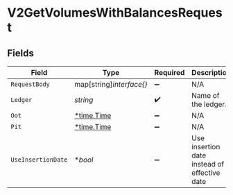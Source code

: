 # V2GetVolumesWithBalancesRequest


## Fields

| Field                                        | Type                                         | Required                                     | Description                                  | Example                                      |
| -------------------------------------------- | -------------------------------------------- | -------------------------------------------- | -------------------------------------------- | -------------------------------------------- |
| `RequestBody`                                | map[string]*interface{}*                     | :heavy_minus_sign:                           | N/A                                          |                                              |
| `Ledger`                                     | *string*                                     | :heavy_check_mark:                           | Name of the ledger.                          | ledger001                                    |
| `Oot`                                        | [*time.Time](https://pkg.go.dev/time#Time)   | :heavy_minus_sign:                           | N/A                                          |                                              |
| `Pit`                                        | [*time.Time](https://pkg.go.dev/time#Time)   | :heavy_minus_sign:                           | N/A                                          |                                              |
| `UseInsertionDate`                           | **bool*                                      | :heavy_minus_sign:                           | Use insertion date instead of effective date |                                              |